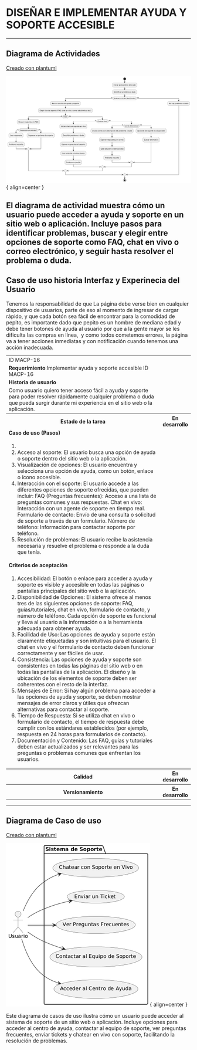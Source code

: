 # DISEÑAR E IMPLEMENTAR AYUDA Y SOPORTE ACCESIBLE

------

## Diagrama de Actividades
[Creado con plantuml](https://plantuml.com/es/)

![Image title](./assets/images/macp-16.png){ align=center }

El diagrama de actividad muestra cómo un usuario puede acceder a ayuda y soporte en un sitio web o aplicación. Incluye pasos para identificar problemas, buscar y elegir entre opciones de soporte como FAQ, chat en vivo o correo electrónico, y seguir hasta resolver el problema o duda.
---
###

## Caso de uso historia Interfaz y Experinecia del Usuario
Tenemos la responsabilidad de que La página debe verse bien en cualquier dispositivo de usuarios, parte de eso al momento de ingresar de cargar rápido, y que cada botón sea fácil de encontrar para la comodidad de pepito, es importante dado que pepito es un hombre de mediana edad y debe tener botones de ayuda al usuario por que a la gente mayor se les dificulta las compras en línea,  y como todos cometemos errores, la página va a tener acciones inmediatas y con notificación cuando tenemos una acción inadecuada.

<table id="customers">
  <tr class="idtext principal">
    <td>ID MACP-16</td>
  </tr>
  <tr class="single text">
    <td><strong>Requerimiento</strong>:Implementar ayuda y soporte accesible
 ID MACP-16</td>
  </tr>
  <tr class="single gray">
    <td><strong>Historia de usuario</strong></td>
  </tr>
  <tr class="single text">
    <td>Como usuario quiero tener acceso fácil a ayuda y soporte para poder resolver rápidamente cualquier problema o duda que pueda surgir durante mi experiencia en el sitio web o la aplicación.</td>
  </tr>
  <tr class="duo">
    <th class="gray"><strong>Estado de la tarea</strong></th>
    <th>En desarrollo</th>
  </tr>
  <tr class="single gray">
    <td><strong>Caso de uso (Pasos)</strong></td>
  </tr>
  <tr class="single text">
    <td>
        <ol>
            <li>
             <li> Acceso al soporte: El usuario busca una opción de ayuda o soporte dentro del sitio web o la aplicación.</li>
             <li>Visualización de opciones: El usuario encuentra y selecciona una opción de ayuda, como un botón, enlace o ícono accesible.</li>
            <li>Interacción con el soporte: El usuario accede a las diferentes opciones de soporte ofrecidas, que pueden incluir: FAQ (Preguntas frecuentes): Acceso a una lista de preguntas comunes y sus respuestas. Chat en vivo: Interacción con un agente de soporte en tiempo real. Formulario de contacto: Envío de una consulta o solicitud de soporte a través de un formulario. Número de teléfono: Información para contactar soporte por teléfono.</li>
            <li>Resolución de problemas: El usuario recibe la asistencia necesaria y resuelve el problema o responde a la duda que tenía.</li>
        </ol>
    </td>
  </tr>
  <tr class="single gray">
    <td><strong>Criterios de aceptación</strong></td>
  </tr>
  <tr class="single text">
    <td>
        <ol>
                  <li>Accesibilidad: El botón o enlace para acceder a ayuda y soporte es visible y accesible en todas las páginas o pantallas principales del sitio web o la aplicación.</li>
                  <li>Disponibilidad de Opciones: El sistema ofrece al menos tres de las siguientes opciones de soporte: FAQ, guías/tutoriales, chat en vivo, formulario de contacto, y número de teléfono. Cada opción de soporte es funcional y lleva al usuario a la información o a la herramienta adecuada para obtener ayuda.</li>
                  <li>Facilidad de Uso: Las opciones de ayuda y soporte están claramente etiquetadas y son intuitivas para el usuario. El chat en vivo y el formulario de contacto deben funcionar correctamente y ser fáciles de usar.</li>
                  <li>Consistencia: Las opciones de ayuda y soporte son consistentes en todas las páginas del sitio web o en todas las pantallas de la aplicación. El diseño y la ubicación de los elementos de soporte deben ser coherentes con el resto de la interfaz.</li>
                  <li>Mensajes de Error: Si hay algún problema para acceder a las opciones de ayuda y soporte, se deben mostrar mensajes de error claros y útiles que ofrezcan alternativas para contactar al soporte.</li>
                  <li>Tiempo de Respuesta: Si se utiliza chat en vivo o formulario de contacto, el tiempo de respuesta debe cumplir con los estándares establecidos (por ejemplo, respuesta en 24 horas para formularios de contacto).</li>
                  <li>Documentación y Contenido: Las FAQ, guías y tutoriales deben estar actualizados y ser relevantes para las preguntas o problemas comunes que enfrentan los usuarios.</li>
 <tr class="duo">
    <th class="gray"><strong>Calidad</strong></th>
    <th>En desarrollo</th>
  </tr>
  <tr class="duo">
    <th class="gray"><strong>Versionamiento</strong></th>
    <th>En desarrollo</th>
  </tr>
</table>



---
## Diagrama de Caso de uso
[Creado con plantuml](https://plantuml.com/es/)

![Image title](./assets/images/DIAGRAMAS%20DE%20CASO%20DE%20USO/CASO16.png){ align=center }

Este diagrama de casos de uso ilustra cómo un usuario puede acceder al sistema de soporte de un sitio web o aplicación. Incluye opciones para acceder al centro de ayuda, contactar al equipo de soporte, ver preguntas frecuentes, enviar tickets y chatear en vivo con soporte, facilitando la resolución de problemas.
 
